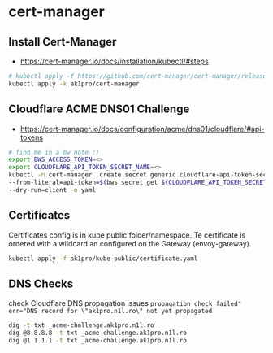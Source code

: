 # cert-manager

## Install Cert-Manager

- https://cert-manager.io/docs/installation/kubectl/#steps

```bash
# kubectl apply -f https://github.com/cert-manager/cert-manager/releases/download/v1.13.2/cert-manager.yaml
kubectl apply -k ak1pro/cert-manager
```

## Cloudflare ACME DNS01 Challenge

- https://cert-manager.io/docs/configuration/acme/dns01/cloudflare/#api-tokens

```bash
# find me in a bw note :)
export BWS_ACCESS_TOKEN=<>
export CLOUDFLARE_API_TOKEN_SECRET_NAME=<>
kubectl -n cert-manager  create secret generic cloudflare-api-token-secret \
--from-literal=api-token=$(bws secret get ${CLOUDFLARE_API_TOKEN_SECRET_NAME} | jq -r '.value')  \
--dry-run=client -o yaml
```

## Certificates

Certificates config is in kube public folder/namespace.
Te certificate is ordered with a wildcard an configured on the Gateway (envoy-gateway).

```bash
kubectl apply -f ak1pro/kube-public/certificate.yaml
```

## DNS Checks

check Cloudflare DNS propagation issues
`propagation check failed" err="DNS record for \"ak1pro.n1l.ro\" not yet propagated`

```bash
dig -t txt _acme-challenge.ak1pro.n1l.ro
dig @8.8.8.8 -t txt _acme-challenge.ak1pro.n1l.ro
dig @1.1.1.1 -t txt _acme-challenge.ak1pro.n1l.ro
```
